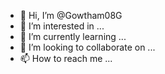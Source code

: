 - 👋 Hi, I’m @Gowtham08G
- 👀 I’m interested in ...
- 🌱 I’m currently learning ...
- 💞️ I’m looking to collaborate on ...
- 📫 How to reach me ...

<!---
Gowtham08G/Gowtham08G is a ✨ special ✨ repository because its `README.md` (this file) appears on your GitHub profile.
You can click the Preview link to take a look at your changes.
--->
